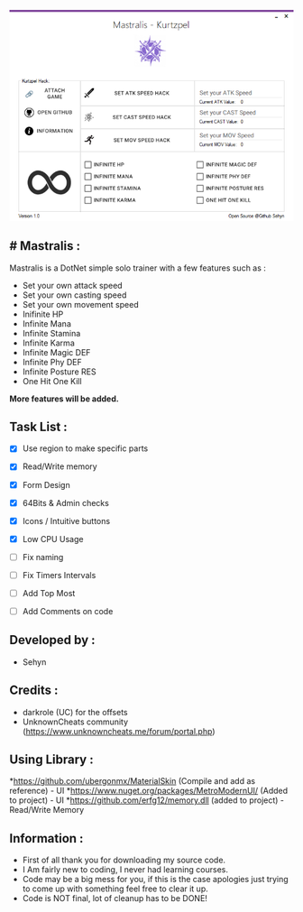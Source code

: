 

![](/Images/FormPicture.png)



## # Mastralis :
Mastralis is a DotNet simple solo trainer with a few features such as :
* Set your own attack speed
* Set your own casting speed
* Set your own movement speed
* Inifinite HP
* Infinite Mana
* Infinite Stamina
* Infinite Karma
* Infinite Magic DEF
* Infinite Phy DEF
* Infinite Posture RES
* One Hit One Kill

**More features will be added.**

## Task List :

- [x] Use region to make specific parts
- [x] Read/Write memory
- [x] Form Design
- [x] 64Bits & Admin checks
- [x] Icons / Intuitive buttons
- [x] Low CPU Usage
- [ ] Fix naming
- [ ] Fix Timers Intervals
- [ ] Add Top Most
- [ ] Add Comments on code






## Developed by :
* Sehyn

## Credits : 
* darkrole (UC) for the offsets
* UnknownCheats community (https://www.unknowncheats.me/forum/portal.php)

## Using Library :
*https://github.com/ubergonmx/MaterialSkin (Compile and add as reference) - UI
*https://www.nuget.org/packages/MetroModernUI/ (Added to project) - UI
*https://github.com/erfg12/memory.dll (added to project) - Read/Write Memory

## Information :
* First of all thank you for downloading my source code.
* I Am fairly new to coding, I never had learning courses.
* Code may be a big mess for you, if this is the case apologies just trying to come up with something feel free to clear it up.
* Code is NOT final, lot of cleanup has to be DONE!
